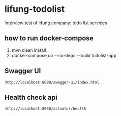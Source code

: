 # lifung-todolist
Interview test of lifung company: todo list services

## how to run docker-compose
1. mvn clean install
2. docker-compose up  --no-deps --build todolist-app

## Swagger UI 
    http://localhost:8080/swagger-ui/index.html
## Health check api
    http://localhost:8080/actuator/health